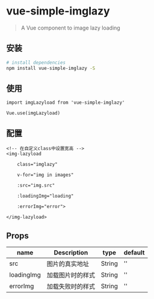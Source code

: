 # vue-simple-imglazy

> A Vue component to image lazy loading

## 安装

``` bash
# install dependencies
npm install vue-simple-imglazy -S
```

## 使用

```
import imgLazyload from 'vue-simple-imglazy'

Vue.use(imgLazyload)
```

## 配置

```
<!-- 在自定义class中设置宽高 -->
<img-lazyload    

	class="imglazy"

	v-for="img in images"

	:src="img.src"

	:loadingImg="loading"

	:errorImg="error">

</img-lazyload>

```

## Props

| name       | Description | type   | default |
| ---------- | ----------- | ------ | ------- |
| src        | 图片的真实地址     | String | ''      |
| loadingImg | 加载图片时的样式    | String | ''      |
| errorImg   | 加载失败时的样式    | String | ''      |

